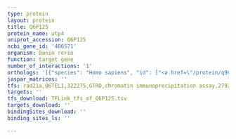 ```yaml
---
type: protein
layout: protein
title: Q6P125
protein_name: utp4
uniprot_accession: Q6P125
ncbi_gene_id: '406571'
organism: Danio rerio
function: target gene
number_of_interactions: '1'
orthologs: '[{"species": "Homo sapiens", "id": ["<a href=\"/protein/q969x6\">Q969X6</a>"]}, {"species": "Mus musculus", "id": ["<a href=\"/protein/q8r2n2\">Q8R2N2</a>"]}, {"species": "Rattus norvegicus", "id": ["<a href=\"/protein/q5i0c9\">Q5I0C9</a>"]}, {"species": "Drosophila melanogaster", "id": ["<a href=\"/protein/m9pfg1\">M9PFG1</a>"]}, {"species": "Saccharomyces cerevisiae", "id": ["<a href=\"/protein/q06679\">Q06679</a>"]}]'
jaspar_matrices: ''
tfs: rad21a,Q6TEL1,322275,GTRD,chromatin immunoprecipitation assay,27924024%5Buid%5D,No
targets: ''
tfs_download: TFLink_tfs_of_Q6P125.tsv
targets_download: ''
bindingSites_download: ''
binding_sites_ls: ''

---
```

